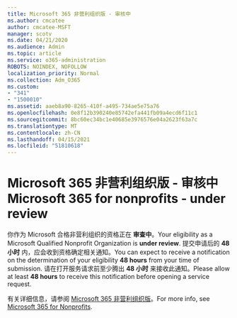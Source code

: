 ```yaml
---
title: Microsoft 365 非营利组织版 - 审核中
ms.author: cmcatee
author: cmcatee-MSFT
manager: scotv
ms.date: 04/21/2020
ms.audience: Admin
ms.topic: article
ms.service: o365-administration
ROBOTS: NOINDEX, NOFOLLOW
localization_priority: Normal
ms.collection: Adm_O365
ms.custom:
- "341"
- "1500010"
ms.assetid: aaeb8a90-8265-410f-a495-734ae5e75a76
ms.openlocfilehash: 0e8f12b390240e85742efa441fb09a4ecd6f11c1
ms.sourcegitcommit: 8bc60ec34bc1e40685e3976576e04a2623f63a7c
ms.translationtype: MT
ms.contentlocale: zh-CN
ms.lasthandoff: 04/15/2021
ms.locfileid: "51810618"
---
```

# <a name="microsoft-365-for-nonprofits---under-review"></a><span data-ttu-id="a9416-102">Microsoft 365 非营利组织版 - 审核中</span><span class="sxs-lookup"><span data-stu-id="a9416-102">Microsoft 365 for nonprofits - under review</span></span>

<span data-ttu-id="a9416-103">你作为 Microsoft 合格非营利组织的资格正在 **审查中**。</span><span class="sxs-lookup"><span data-stu-id="a9416-103">Your eligibility as a Microsoft Qualified Nonprofit Organization is **under review**.</span></span> <span data-ttu-id="a9416-104">提交申请后的 **48 小时** 内，应会收到资格确定相关通知。</span><span class="sxs-lookup"><span data-stu-id="a9416-104">You can expect to receive a notification on the determination of your eligibility **48 hours** from your time of submission.</span></span> <span data-ttu-id="a9416-105">请在打开服务请求前至少腾出 **48 小时** 来接收此通知。</span><span class="sxs-lookup"><span data-stu-id="a9416-105">Please allow at least **48 hours** to receive this notification before opening a service request.</span></span> 

<span data-ttu-id="a9416-106">有关详细信息，请参阅 [Microsoft 365 非营利组织版](https://www.microsoft.com/nonprofits/microsoft-365)。</span><span class="sxs-lookup"><span data-stu-id="a9416-106">For more info, see [Microsoft 365 for Nonprofits](https://www.microsoft.com/nonprofits/microsoft-365).</span></span> 
